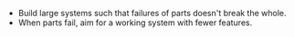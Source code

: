 - Build large systems such that failures of parts doesn't break the whole.
- When parts fail, aim for a working system with fewer features.